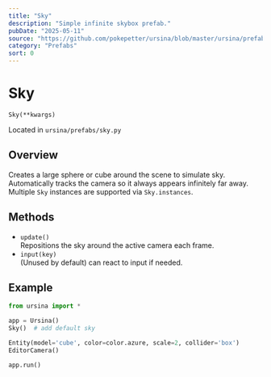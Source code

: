 ```yaml
---
title: "Sky"
description: "Simple infinite skybox prefab."
pubDate: "2025-05-11"
source: "https://github.com/pokepetter/ursina/blob/master/ursina/prefabs/sky.py"
category: "Prefabs"
sort: 0
---
```


# Sky

`Sky(**kwargs)`

Located in `ursina/prefabs/sky.py`

## Overview

Creates a large sphere or cube around the scene to simulate sky. Automatically tracks the camera so it always appears infinitely far away. Multiple `Sky` instances are supported via `Sky.instances`.

## Methods

- `update()`  
  Repositions the sky around the active camera each frame.  
- `input(key)`  
  (Unused by default) can react to input if needed.

## Example

```python
from ursina import *

app = Ursina()
Sky()  # add default sky

Entity(model='cube', color=color.azure, scale=2, collider='box')
EditorCamera()

app.run()
```